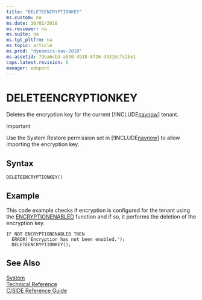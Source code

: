 ```yaml
---
title: "DELETEENCRYPTIONKEY"
ms.custom: na
ms.date: 10/01/2018
ms.reviewer: na
ms.suite: na
ms.tgt_pltfrm: na
ms.topic: article
ms.prod: "dynamics-nav-2018"
ms.assetid: 7dea6cb3-a530-4918-8726-d3316cfc2be1
caps.latest.revision: 6
manager: edupont
---
```

# DELETEENCRYPTIONKEY
Deletes the encryption key for the current [!INCLUDE[navnow](includes/navnow_md.md)] tenant.  

> [!IMPORTANT]  
>  Use the System Restore permission set in [!INCLUDE[navnow](includes/navnow_md.md)] to allow importing the encryption key.  

## Syntax  

```  
DELETEENCRYPTIONKEY()  
```  

## Example  
 This code example checks if encryption is configured for the tenant using the [ENCRYPTIONENABLED](ENCRYPTIONENABLED.md) function and if so, it performs the deletion of the encryption key.  

```  
IF NOT ENCRYPTIONENABLED THEN  
  ERROR('Encryption has not been enabled.');  
  DELETEENCRYPTIONKEY();  

```  

## See Also  
 [System](System.md)   
 [Technical Reference](Technical-Reference.md)   
 [C/SIDE Reference Guide](C-SIDE-Reference-Guide.md)
